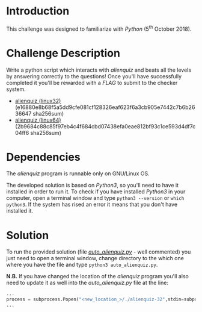 # Introduction
This challenge was designed to familiarize with *Python* (5<sup>th</sup> October 2018).

# Challenge Description
Write a python script which interacts with *alienquiz* and beats all the levels by answering correctly to the questions! Once you'll have successfully completed it you'll be rewarded with a *FLAG* to submit to the checker system.

* [alienquiz (linux32)](Resources/alienquiz-32) (e16880e8b68f5a5dd9cfe081cf128326eaf623f6a3cb905e7442c7b6b2636647 sha256sum)
* [alienquiz (linux64)](Resources/alienquiz-32) (2b9684c88c85f97eb4c4f684cbd07438efa0eae812bf93c1ce593d4df7c04ff6 sha256sum)

# Dependencies
The *alienquiz* program is runnable only on GNU/Linux OS.

The developed solution is based on *Python3*, so you'll need to have it installed in order to run it. To check if you have installed *Python3* in your computer, open a terminal window and type `python3 --version` or `which python3`. If the system has rised an error it means that you don't have installed it.

# Solution
To run the provided solution (file [*auto_alienquiz.py*](auto_alienquiz.py) - well commented) you just need to open a terminal window, change directory to the which one where you have the file and type `python3 auto_alienquiz.py`.

**N.B.** If you have changed the location of the *alienquiz* program you'll also need to update it as well into the *auto_alienquiz.py* file at the line: 
```python
...
process = subprocess.Popen("<new_location_>/./alienquiz-32",stdin=subprocess.PIPE,stdout=subprocess.PIPE)
...
```
